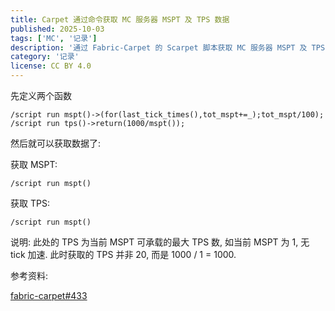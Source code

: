 ```yaml
---
title: Carpet 通过命令获取 MC 服务器 MSPT 及 TPS 数据
published: 2025-10-03
tags: ['MC', '记录']
description: '通过 Fabric-Carpet 的 Scarpet 脚本获取 MC 服务器 MSPT 及 TPS 数据'
category: '记录'
license: CC BY 4.0
---
```


先定义两个函数

```
/script run mspt()->(for(last_tick_times(),tot_mspt+=_);tot_mspt/100);
/script run tps()->return(1000/mspt());
```

然后就可以获取数据了:

获取 MSPT:

```
/script run mspt()
```

获取 TPS:

```
/script run mspt()
```

说明: 此处的 TPS 为当前 MSPT 可承载的最大 TPS 数, 如当前 MSPT 为 1, 无 tick 加速. 此时获取的 TPS 并非 20, 而是 1000 / 1 = 1000.

参考资料:

[fabric-carpet#433](https://github.com/gnembon/fabric-carpet/issues/433#issuecomment-680843283)
